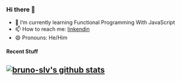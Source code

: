 ### Hi there 👋

- 🌱 I’m currently learning Functional Programming With JavaScript 
- 📫 How to reach me: [linkendin](https://www.linkedin.com/in/bruno-henrique-ba52151ba/)
- 😄 Pronouns: He/Him

#### Recent Stuff
[![bruno-slv's github stats](https://github-readme-stats.vercel.app/api?username=bruno-slv)](https://github.com/bruno-slv/github-readme-stats)
---
